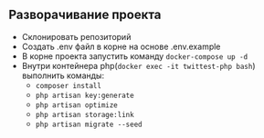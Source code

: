 ## Разворачивание проекта

- Склонировать репозиторий
- Создать .env файл в корне на основе .env.example
- В корне проекта запустить команду `docker-compose up -d`
- Внутри контейнера php(`docker exec -it twittest-php bash`) выполнить команды:
    - `composer install`
    - `php artisan key:generate`
    - `php artisan optimize`
    - `php artisan storage:link`
    - `php artisan migrate --seed`
